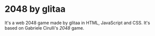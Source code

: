 # 2048 by glitaa

It's a web 2048 game made by glitaa in HTML, JavaScript and CSS. It's based 
on Gabriele Cirulli's *2048* game.
